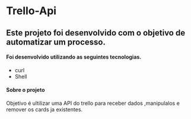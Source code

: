 # Trello-Api

## Este projeto foi desenvolvido com o objetivo de automatizar um processo.

#### Foi desenvolvido utilizando as seguintes tecnologias.

* curl
* Shell 
#### Sobre o projeto
Objetivo é ultilizar uma API do trello para receber dados ,manipulalos e remover os cards ja existentes.
